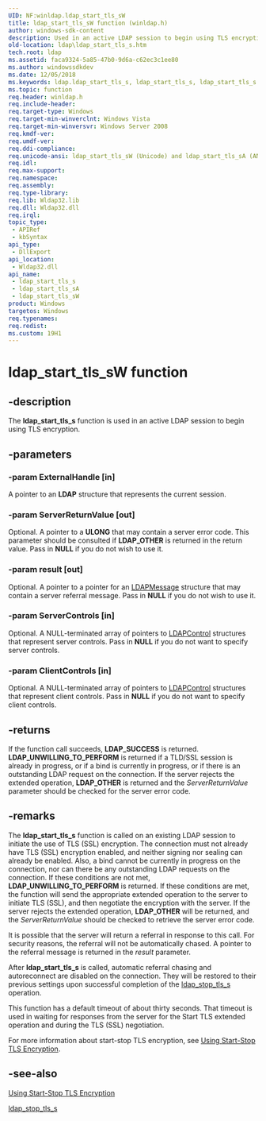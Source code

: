 ```yaml
---
UID: NF:winldap.ldap_start_tls_sW
title: ldap_start_tls_sW function (winldap.h)
author: windows-sdk-content
description: Used in an active LDAP session to begin using TLS encryption.
old-location: ldap\ldap_start_tls_s.htm
tech.root: ldap
ms.assetid: faca9324-5a85-47b0-9d6a-c62ec3c1ee80
ms.author: windowssdkdev
ms.date: 12/05/2018
ms.keywords: ldap.ldap_start_tls_s, ldap_start_tls_s, ldap_start_tls_s function [LDAP], ldap_start_tls_sA, ldap_start_tls_sW, winldap/ldap_start_tls_s, winldap/ldap_start_tls_sA, winldap/ldap_start_tls_sW
ms.topic: function
req.header: winldap.h
req.include-header: 
req.target-type: Windows
req.target-min-winverclnt: Windows Vista
req.target-min-winversvr: Windows Server 2008
req.kmdf-ver: 
req.umdf-ver: 
req.ddi-compliance: 
req.unicode-ansi: ldap_start_tls_sW (Unicode) and ldap_start_tls_sA (ANSI)
req.idl: 
req.max-support: 
req.namespace: 
req.assembly: 
req.type-library: 
req.lib: Wldap32.lib
req.dll: Wldap32.dll
req.irql: 
topic_type:
 - APIRef
 - kbSyntax
api_type:
 - DllExport
api_location:
 - Wldap32.dll
api_name:
 - ldap_start_tls_s
 - ldap_start_tls_sA
 - ldap_start_tls_sW
product: Windows
targetos: Windows
req.typenames: 
req.redist: 
ms.custom: 19H1
---
```


# ldap_start_tls_sW function


## -description


The <b>ldap_start_tls_s</b> function is used in an active LDAP session to begin using TLS encryption.


## -parameters




### -param ExternalHandle [in]

A pointer to an <b>LDAP</b> structure that represents the current session.


### -param ServerReturnValue [out]

Optional. A pointer to a <b>ULONG</b> that may contain a server error code. This parameter should be consulted if <b>LDAP_OTHER</b> is returned in the return value.  Pass in <b>NULL</b> if you do not wish to use it.


### -param result [out]

Optional. A pointer to a pointer for an <a href="https://msdn.microsoft.com/547a0736-23a4-4bfd-8ae0-866825228b53">LDAPMessage</a>  structure that may contain a server referral message.  Pass in <b>NULL</b> if you do not wish to use it.


### -param ServerControls [in]

Optional. A NULL-terminated array of pointers to  <a href="https://msdn.microsoft.com/c0b4d712-021d-46f3-8bda-aaf660ec1acc">LDAPControl</a> structures that represent server controls.  Pass in <b>NULL</b> if you do not want to specify server  controls.


### -param ClientControls [in]

Optional. A NULL-terminated array of pointers to <a href="https://msdn.microsoft.com/c0b4d712-021d-46f3-8bda-aaf660ec1acc">LDAPControl</a> structures that represent client controls.  Pass in <b>NULL</b> if you do not want to specify client controls.


## -returns



If the function call succeeds, <b>LDAP_SUCCESS</b> is returned. <b>LDAP_UNWILLING_TO_PERFORM</b> is returned if a TLD/SSL session is already in progress, or if a bind is currently in progress, or if there is an outstanding LDAP request on the connection. If the server rejects the extended operation, <b>LDAP_OTHER</b> is returned and the <i>ServerReturnValue</i> parameter should be checked for the server error code.




## -remarks



The <b>ldap_start_tls_s</b> function is called on an existing LDAP session to initiate the use of  TLS (SSL) encryption. The connection must not already have TLS (SSL) encryption enabled, and neither signing nor sealing can already be enabled. Also, a bind cannot be currently in progress on the connection, nor can there be any outstanding LDAP requests on the connection. If these conditions are not met, <b>LDAP_UNWILLING_TO_PERFORM</b> is returned. If these conditions are met, the function will send the appropriate extended operation to the server to initiate TLS (SSL), and then negotiate the encryption with the server. If the server rejects the extended operation, <b>LDAP_OTHER</b> will be returned, and the <i>ServerReturnValue</i> should be checked to retrieve the server error code.

It is possible that the server will return a referral in response to this call. For security reasons, the referral will not be automatically chased. A pointer to the referral message is returned in the <i>result</i> parameter.

After <b>ldap_start_tls_s</b> is called, automatic referral chasing and autoreconnect are disabled on the connection. They will be restored to their previous settings upon successful completion of the <a href="https://msdn.microsoft.com/7b82e79f-009e-4224-b4ce-12b60e0c1011">ldap_stop_tls_s</a> operation.

This function has a default timeout of about thirty seconds. That timeout is used in waiting for responses from the server for the Start TLS extended operation and during the TLS (SSL) negotiation.

For more information about start-stop TLS encryption, see <a href="https://msdn.microsoft.com/10e97876-21ae-49d3-9cf7-890e95b0e93d">Using Start-Stop TLS Encryption</a>.




## -see-also




<a href="https://msdn.microsoft.com/10e97876-21ae-49d3-9cf7-890e95b0e93d">Using Start-Stop TLS Encryption</a>



<a href="https://msdn.microsoft.com/7b82e79f-009e-4224-b4ce-12b60e0c1011">ldap_stop_tls_s</a>
 

 

